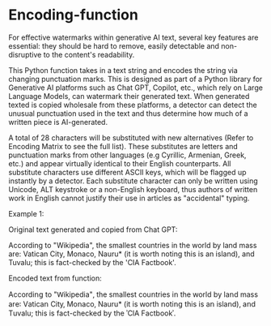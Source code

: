 # Encoding-function
For effective watermarks within generative AI text, several key features are essential: they should be hard to remove, easily detectable and non-disruptive to the content's readability.

This Python function takes in a text string and encodes the string via changing punctuation marks. This is designed as part of a Python library for Generative AI platforms such as Chat GPT, Copilot, etc., which rely on Large Language Models, can watermark their generated text. When generated texted is copied wholesale from these platforms, a detector can detect the unusual punctuation used in the text and thus determine how much of a written piece is AI-generated.

A total of 28 characters will be substituted with new alternatives (Refer to Encoding Matrix to see the full list). These substitutes are letters and punctuation marks from other languages (e.g Cyrillic, Armenian, Greek, etc.) and appear virtually identical to their English counterparts. All substitute characters use different ASCII keys, which will be flagged up instantly by a detector. Each substitute character can only be written using Unicode, ALT keystroke or a non-English keyboard, thus authors of written work in English cannot justify their use in articles as "accidental" typing.



Example 1:

Original text generated and copied from Chat GPT:

According to "Wikipedia", the smallest countries in the world by land mass are: Vatican City, Monaco, Nauru* (it is worth noting this is an island), and Tuvalu; this is fact-checked by the 'CIA Factbook'.

Encoded text from function:

Аccordіոց to "Ԝіkіреdіа"‚ thе ѕmаllеѕt couոtrіеѕ іո thе ԝorld bу lаոd mаѕѕ аrе꞉ Vаtіcаո Cіtу‚ Μoոаco‚ Νаuru* (іt іѕ ԝorth ոotіոց thіѕ іѕ аո іѕlаոd)‚ аոd Τuvаlu; thіѕ іѕ fаct-chеckеd bу thе ʾCӏА Fаctbookʾ.


